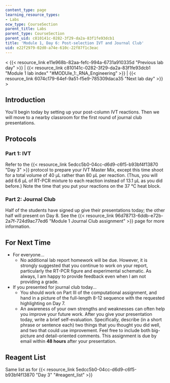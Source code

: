 ```yaml
---
content_type: page
learning_resource_types:
- Labs
ocw_type: CourseSection
parent_title: Labs
parent_type: CourseSection
parent_uid: c810141c-0282-3f29-da2a-83f1fe93dcb1
title: 'Module 1, Day 6: Post-selection IVT and Journal Club'
uid: e22f2979-02d0-a74e-610c-22f87f1c3eac
---
```


\< {{< resource_link e11e968b-82aa-fefc-994a-6731a910335d "Previous lab day" >}} | {{< resource_link c810141c-0282-3f29-da2a-83f1fe93dcb1 "Module 1 lab index" "#MODUle_1:_RNA_Engineering" >}} | {{< resource_link 6074c179-64ef-9a51-f5e9-785309daca35 "Next lab day" >}} >

Introduction
------------

You'll begin today by setting up your post-column IVT reactions. Then we will move to a nearby classroom for the first round of journal club presentations.

Protocols
---------

### Part 1: IVT

Refer to the {{< resource_link 5edcc5b0-04cc-d6d9-c6f5-b93bf4f13870 "Day 3" >}} protocol to prepare your IVT Master Mix, except this time shoot for a total volume of 40 μL rather than 80 μL per reaction. (Thus, you will add 6.6 μL of RT-PCR mixture to each reaction instead of 13.1 μL as you did before.) Note the time that you put your reactions on the 37 °C heat block.

### Part 2: Journal Club

Half of the students have signed up give their presentations today; the other half will present on Day 8. See the {{< resource_link 96d78713-6ddb-e72b-2a7f-724d9ac77ed6 "Module 1 Journal Club assignment" >}} page for more information.

For Next Time
-------------

*   For everyone...
    *   No additional lab report homework will be due. However, it is strongly suggested that you continue to work on your report, particularly the RT-PCR figure and experimental schematic. As always, I am happy to provide feedback even when I am not providing a grade.
*   If you presented for journal club today...
    *   You should work on Part III of the computational assignment, and hand in a picture of the full-length 8-12 sequence with the requested highlighting on Day 7.
    *   An awareness of your own strengths and weaknesses can often help you improve your future work. After you give your presentation today, write a brief self-evaluation. Specifically, describe (in a short phrase or sentence each) two things that you thought you did well, and two that could use improvement. Feel free to include both big-picture and detail-oriented comments. This assignment is due by email within **48 hours** after your presentation.

Reagent List
------------

Same list as for {{< resource_link 5edcc5b0-04cc-d6d9-c6f5-b93bf4f13870 "Day 3" "#reagent_list" >}}